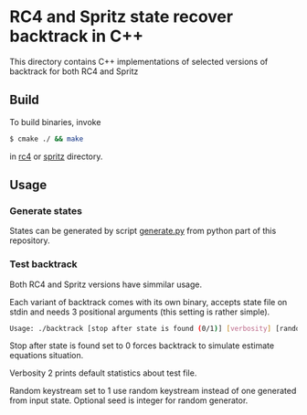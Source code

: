 # RC4 and Spritz state recover backtrack in C++

This directory contains C++ implementations of selected versions of backtrack for both RC4 and Spritz


## Build
To build binaries, invoke

```bash
$ cmake ./ && make
```

in [rc4](./rc4) or [spritz](./spritz) directory.

## Usage

### Generate states
States can be generated by script [generate.py](../python/generate.py) from python part of this repository.

### Test backtrack
Both RC4 and Spritz versions have simmilar usage.

Each variant of backtrack comes with its own binary, accepts state file on stdin and needs 3 positional arguments (this setting is rather simple).

```bash
Usage: ./backtrack [stop after state is found (0/1)] [verbosity] [random keysteam (0/1)] [seed(optional)]
```

Stop after state is found set to 0 forces backtrack to simulate estimate equations situation.

Verbosity 2 prints default statistics about test file.

Random keystream set to 1 use random keystream instead of one generated from input state. Optional seed is integer for random generator.

